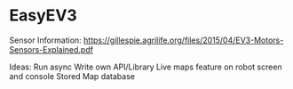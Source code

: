 # EasyEV3


Sensor Information:
https://gillespie.agrilife.org/files/2015/04/EV3-Motors-Sensors-Explained.pdf

Ideas:
Run async
Write own API/Library
Live maps feature on robot screen and console
Stored Map
database
